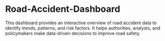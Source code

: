# Road-Accident-Dashboard
This dashboard provides an interactive overview of road accident data to identify trends, patterns, and risk factors. It helps authorities, analysts, and policymakers make data-driven decisions to improve road safety.
